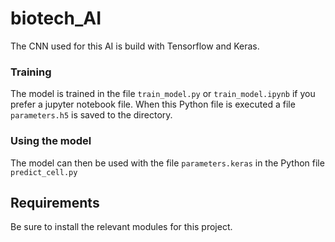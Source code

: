# biotech_AI

The CNN used for this AI is build with Tensorflow and Keras.

### Training

The model is trained in the file `train_model.py` or `train_model.ipynb` if you prefer a jupyter notebook file. When this Python file is executed a file `parameters.h5` is saved to the directory.

### Using the model

The model can then be used with the file `parameters.keras` in the Python file `predict_cell.py`


## Requirements
Be sure to install the relevant modules for this project.

